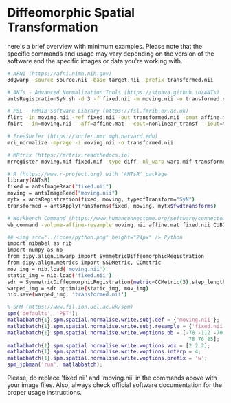 # Diffeomorphic Spatial Transformation

here's a brief overview with minimum examples. Please note that the specific commands and usage may vary depending on the version of the software and the specific images or data you're working with.

```bash
# AFNI (https://afni.nimh.nih.gov)
3dQwarp -source source.nii -base target.nii -prefix transformed.nii

# ANTs - Advanced Normalization Tools (https://stnava.github.io/ANTs)
antsRegistrationSyN.sh -d 3 -f fixed.nii -m moving.nii -o transformed.nii

# FSL - FMRIB Software Library (https://fsl.fmrib.ox.ac.uk)
flirt -in moving.nii -ref fixed.nii -out transformed.nii -omat affine.mat
fnirt --in=moving.nii --aff=affine.mat --cout=nonlinear_transf --iout=transformed.nii --ref=fixed.nii

# FreeSurfer (https://surfer.nmr.mgh.harvard.edu)
mri_normalize -mprage -i moving.nii -o transformed.nii 

# MRtrix (https://mrtrix.readthedocs.io)
mrregister moving.mif fixed.mif -type diff -nl_warp warp.mif transformed.mif

# R (https://www.r-project.org) with 'ANTsR' package
library(ANTsR)
fixed = antsImageRead("fixed.nii")
moving = antsImageRead("moving.nii")
mytx = antsRegistration(fixed, moving, typeofTransform="SyN")
transformed = antsApplyTransforms(fixed, moving, mytx$fwdtransforms)

# Workbench Command (https://www.humanconnectome.org/software/connectome-workbench)
wb_command -volume-affine-resample moving.nii affine.mat fixed.nii CUBIC transformed.nii

## <img src="../icons/python.png" height="24px" /> Python
import nibabel as nib
import numpy as np
from dipy.align.imwarp import SymmetricDiffeomorphicRegistration
from dipy.align.metrics import SSDMetric, CCMetric
mov_img = nib.load('moving.nii')
static_img = nib.load('fixed.nii')
sdr = SymmetricDiffeomorphicRegistration(metric=CCMetric(3),step_length=0.25, level_iters=[10], inv_iter=5)
warped_img = sdr.optimize(static_img, mov_img)
nib.save(warped_img, 'transformed.nii')
```

```matlab
% SPM (https://www.fil.ion.ucl.ac.uk/spm)
spm('defaults', 'PET');
matlabbatch{1}.spm.spatial.normalise.write.subj.def = {'moving.nii'};
matlabbatch{1}.spm.spatial.normalise.write.subj.resample = {'fixed.nii'};
matlabbatch{1}.spm.spatial.normalise.write.woptions.bb = [-78 -112 -70
                                                           78 76 85];
matlabbatch{1}.spm.spatial.normalise.write.woptions.vox = [2 2 2];
matlabbatch{1}.spm.spatial.normalise.write.woptions.interp = 4;
matlabbatch{1}.spm.spatial.normalise.write.woptions.prefix = 'w';
spm_jobman('run', matlabbatch);
```
Please, do replace 'fixed.nii' and 'moving.nii' in the commands above with your image files. Also, always check official software documentation for the proper usage instructions.